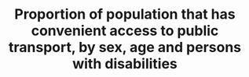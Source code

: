 ---
comments_and_limitations: 'While the Bureau of Transportation Statistics continues
  to make progress on a National Transit Map, the level of transit system coverage
  is insufficient to allow us to generate data for 11.2.1 Proportion of population
  that has convenient access to public transport, by sex, age and persons with disabilities.

  Steven Beningo (10/20/2017 email to Kali Kong) Bureau of Transportation Statistics/OST/USDOT'
data_non_statistical: true
goal_meta_link: http://unstats.un.org/sdgs/files/metadata-compilation/Metadata-Goal-11.pdf
graph: null
graph_title: Proportion of population that has convenient access to public transport,
  by sex, age and persons with disabilities
graph_type: null
has_metadata: true
indicator: 11.2.1
indicator_definition: "The indicator is suitable, particularly in the countries/cities\
  \ where the information exists. The Target is too broad intending to measure multiple\
  \ aspects of urban mobility. The indicator covers three critical aspects of this\
  \ target: accessible in distance, energy-efficient and the expansion of public transport.\
  \ \tUN-Habitat position, in line with all the organizations supporting this indicator,\
  \ is that necessary adjustments are required to minimize its complexity and make\
  \ it more suitable for global monitoring. \tThe indicator can be measured by a proxy,\
  \ which is the proportion of the population that has a public transit stop within\
  \ 0.5 km. This reduces the complexity of the 20 minutes (which is very variable\
  \ in different hours of the day or days of the week). \tIn case there is no spatial\
  \ information on the population location and density, the indicator can measure\
  \ the proportion of the surface that has a public transit stop. \tAs cities/countries\
  \ evolve in their data collection systems, the indicator could be harmonized to\
  \ include the elements indicated by the EC (street network and frequency of the\
  \ transport)."
indicator_name: Proportion of population that has convenient access to public transport,
  by sex, age and persons with disabilities
indicator_sort_order: 11-02-01
indicator_variable: null
layout: indicator
permalink: /11-2-1/
published: true
rationale_interpretation: "\n\tAlthough it is an indicator not easy to collect in\
  \ all cities/countries in the world, it proposes an innovative mechanism of data\
  \ collection and analysis. \n\tAs the Outcome Document 2nd Meeting of the Urban\
  \ SDGs Campaign in Bangalore (12-14 February 2015) recognizes: \n\t\tNo internationally\
  \ agreed methodology exists for measuring convenience and service quality of public\
  \ transport. In addition, global/local on urban transport systems do not exist.\
  \ Moreover, data is not harmonized and comparable at the world level. \n\t\tTo obtain\
  \ this data will require collecting it at municipal/city level with serious deficiencies\
  \ in some areas such as data on mass transit and on transport infrastructure. \n\
  \tThe European Commission, on the contrary, considers that 'this is a good indicator\
  \ which can be collected in a relatively straightforward way' (DG REGIO, 2015).\
  \ The assessment of the indicator done by the EC applies only for cities in the\
  \ developed world, and not all. \n\tThe EC document highlights that the indicator\
  \ was calculated for 80 European cities and stresses that the estimation requires\
  \ the following data availability: (1) geo-coded public transport stops and the\
  \ number of departures at each stop, (2) a high resolution GIS layer with population\
  \ (for example census enumeration areas or a population grid) and (3) a street network\
  \ (if available). \n\tHowever, these data requirements are not available in most\
  \ middle income countries.\n\tUN-Habitat disagrees with this rating. This is a very\
  \ relevant indicator. It is empirically proven that public transport makes cities\
  \ more inclusive, safe and sustainable. \n\tEffective and low-cost transportation\
  \ for mobility is critical for urban poverty and inequalities reduction, and economic\
  \ development because it provides access to jobs, health care, education services\
  \ and other public goods. \n\tClean Public transport is very efficient for the reduction\
  \ of C02 emissions and therefore it contributes to climate change."
reporting_status: notstarted
sdg_goal: 11
source_active_1: true
source_notes_1: null
source_title_1: null
target: By 2030, provide access to safe, affordable, accessible and sustainable transport
  systems for all, improving road safety, notably by expanding public transport, with
  special attention to the needs of those in vulnerable situations, women, children,
  persons with disabilities and older persons.
target_id: '11.2'
title: Proportion of population that has convenient access to public transport, by
  sex, age and persons with disabilities
un_custodial_agency: 'UN HABITAT (Partnering Agencies: UNEP, UNECE)'
un_designated_tier: '2'
variable_description: null
variable_notes: null
---